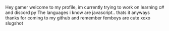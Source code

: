 Hey gamer welcome to my profile, im currently trying to work on learning c# and discord py 
The languages i know are javascript.. thats it
anyways thanks for coming to my github and remember
femboys are cute 
xoxo slugshot
